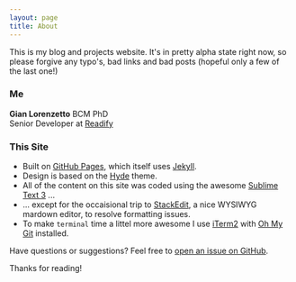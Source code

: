 ```yaml
---
layout: page
title: About
---
```


This is my blog and projects website. It's in pretty alpha state right now, so please forgive any typo's, bad links and bad posts (hopeful only a few of the last one!)

### Me

**Gian Lorenzetto** BCM PhD  
Senior Developer at [Readify](http://www.readify/net)

### This Site

* Built on [GitHub Pages](https://pages.github.com), which itself uses [Jekyll](https://jekyllrb.com).
* Design is based on the [Hyde](https://github.com/poole/hyde) theme.
* All of the content on this site was coded using the awesome [Sublime Text 3](http://sublimetext.com) ...
* ... except for the occaisional trip to [StackEdit](https://stackedit.io/editor#), a nice WYSIWYG mardown editor, to resolve formatting issues.
* To make `terminal` time a littel more awesome I use [iTerm2](https://www.iterm2.com) with [Oh My Git](https://github.com/arialdomartini/oh-my-git) installed.

Have questions or suggestions? Feel free to [open an issue on GitHub](https://github.com/GianLorenzetto/GianLorenzetto.github.io/issues/new).

Thanks for reading!
